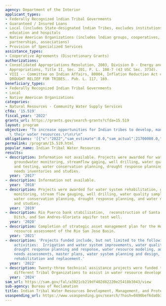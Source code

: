 ```yaml
---
agency: Department of the Interior
applicant_types:
- Federally Recognized lndian Tribal Governments
- Guaranteed / Insured Loans
- Local (includes State-designated lndian Tribes, excludes institutions of higher
  education and hospitals
- Native American Organizations (includes lndian groups, cooperatives, corporations,
  partnerships, associations)
- Provision of Specialized Services
assistance_types:
- Cooperative Agreements (Discretionary Grants)
authorizations:
- Consolidated Appropriations Resolution, 2003, Division D - Energy and Water Development
  Appropriations, Title II, Sec. 201, P. L. 108-7 (43 USC Sec. 373d).
- VIII -- Committee on Indian Affairs, 80004, Inflation Reduction Act of 2022; EMERGENCY
  DROUGHT RELIEF FOR TRIBES.. Pub. L. 117, 169.
beneficiary_types:
- Federally Recognized Indian Tribal Governments
- Local
- Native American Organizations
categories:
- Natural Resources - Community Water Supply Services
cfda: '15.519'
fiscal_year: '2022'
grants_url: https://grants.gov/search-grants?cfda=15.519
layout: program
objective: "To increase opportunities for Indian tribes to develop, manage, and protect\
  \ their water resources.\r\n\r\n"
obligations: '[{"x":"2022","sam_estimate":0.0,"sam_actual":21700000.0,"usa_spending_actual":11926880.52},{"x":"2023","sam_estimate":11000000.0,"sam_actual":101000000.0,"usa_spending_actual":101335241.21},{"x":"2024","sam_estimate":36500000.0,"sam_actual":0.0,"usa_spending_actual":48765489.54}]'
permalink: /program/15.519.html
popular_name: Indian Tribal Water Resources
results:
- description: Information not available. Projects were awarded for water system rehabilitation,
    groundwater monitoring, streamflow gaging, well drilling, water quality sampling
    and testing, water conservation planning, drought response planning, and water
    needs inventories and studies.
  year: '2017'
- description: Information not available.
  year: '2018'
- description: Projects were awarded for water system rehabilitation, groundwater
    monitoring, stream flow gauging, well drilling, water quality sampling and testing,
    water conservation planning, drought response planning, and water needs inventories
    and studies.
  year: '2019'
- description: Rio Puerco bank stabilization,  reconstruction of Santa Ana Indian
    Ditch, and San Andres-Glorieta aquifer test well.
  year: '2020'
- description: Completion of strategic asset management plan for the Hopi, and water
    resource assessment of the Rio San Jose Basin.
  year: '2021'
- description: 'Projects funded include, but not limited to the following types of
    activities:  Irrigation and water system improvements, water quality testing,
    drought response planning and response, water resource modeling, aquifer studies,
    needs assessments, master plans, water system planning and design, and minor infrastructure
    rehabilitation and replacement.'
  year: '2022'
- description: Twenty-three technical assistance projects were funded to seventeen
    different Tribal Organizations to assist in water resource development and management.
  year: '2024'
sam_url: https://sam.gov/fal/a3021cb219df402d82220e25418b3043/view
sub-agency: Bureau of Reclamation
title: Indian Tribal Water Resources Development, Management, and Protection
usaspending_url: https://www.usaspending.gov/search/?hash=0490bef6da0b37b93a0da4c935516c3e
---
```

